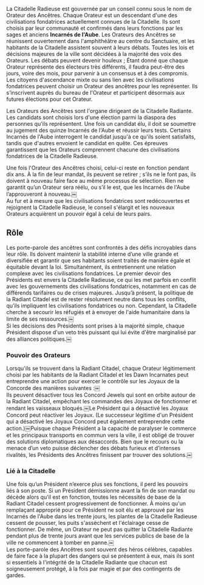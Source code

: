 La Citadelle Radieuse est gouvernée par un conseil connu sous le nom de Orateur des Ancêtres. Chaque Orateur est un descendant d'une des civilisations fondatrices actuellement connues de la Citadelle. Ils sont choisis par leur communauté et confirmés dans leurs fonctions par les sages et anciens **Incarnés de l'Aube**. Les Orateurs des Ancêtres se réunissent ouvertement dans l'amphithéâtre au centre du Sanctuaire, et les habitants de la Citadelle assistent souvent à leurs débats. Toutes les lois et décisions majeures de la ville sont décidées à la majorité des voix des Orateurs. Les débats peuvent devenir houleux ; Étant donné que chaque Orateur représente des électeurs très différents, il faudra peut-être des jours, voire des mois, pour parvenir à un consensus et à des compromis. Les citoyens d'ascendance mixte ou sans lien avec les civilisations fondatrices peuvent choisir un Orateur des ancêtres pour les représenter. Ils s’inscrivent auprès du bureau de l'Orateur et participent désormais aux futures élections pour cet Orateur.
 
Les Orateurs des Ancêtres sont l'organe dirigeant de la Citadelle Radiante. Les candidats sont choisis lors d'une élection parmi la diaspora des personnes qu'ils représentent. Une fois un candidat élu, il doit se soumettre au jugement des quinze Incarnés de l'Aube et réussir leurs tests. Certains Incarnés de l'Aube interrogent le candidat jusqu'à ce qu'ils soient satisfaits, tandis que d'autres envoient le candidat en quête. Ces épreuves garantissent que les Orateurs comprennent chacune des civilisations fondatrices de la Citadelle Radieuse.
 
Une fois l'Orateur des Ancêtres choisi, celui-ci reste en fonction pendant dix ans. À la fin de leur mandat, ils peuvent se retirer ; s’ils ne le font pas, ils doivent à nouveau faire face au même processus de sélection. Rien ne garantit qu’un Orateur sera réélu, ou s’il le est, que les Incarnés de l'Aube l’approuveront à nouveau.￼  
Au fur et à mesure que les civilisations fondatrices sont redécouvertes et rejoignent la Citadelle Radieuse, le conseil s'élargit et les nouveaux Orateurs acquièrent un pouvoir égal à celui de leurs pairs.
 
## Rôle

Les porte-parole des ancêtres sont confrontés à des défis incroyables dans leur rôle. Ils doivent maintenir la stabilité interne d’une ville grande et diversifiée et garantir que ses habitants soient traités de manière égale et équitable devant la loi. Simultanément, ils entretiennent une relation complexe avec les civilisations fondatrices. Le premier devoir des Présidents est envers la Citadelle Radieuse, ce qui les met parfois en conflit avec les gouvernements des civilisations fondatrices, notamment en cas de différends tarifaires ou de crises majeures. Jusqu’à présent, la politique de la Radiant Citadel est de rester résolument neutre dans tous les conflits, qu’ils impliquent les civilisations fondatrices ou non. Cependant, la Citadelle cherche à secourir les réfugiés et à envoyer de l'aide humanitaire dans la limite de ses ressources.￼  
Si les décisions des Présidents sont prises à la majorité simple, chaque Président dispose d'un veto très puissant qui lui évite d'être marginalisé par des alliances politiques.￼

### Pouvoir des Orateurs

Lorsqu'ils se trouvent dans la Radiant Citadel, chaque Orateur légitimement choisi par les habitants de la Radiant Citadel et les Dawn Incarnates peut entreprendre une action pour exercer le contrôle sur les Joyaux de la Concorde des manières suivantes :￼  
Ils peuvent désactiver tous les Concord Jewels qui sont en orbite autour de la Radiant Citadel, empêchant les commandes des Joyaux de fonctionner et rendant les vaisseaux bloqués.￼Le Président qui a désactivé les Joyaux Concord peut réactiver les Joyaux. (Le successeur légitime d'un Président qui a désactivé les Joyaux Concord peut également entreprendre cette action.)￼Puisque chaque Président a la capacité de paralyser le commerce et les principaux transports en commun vers la ville, il est obligé de trouver des solutions diplomatiques aux désaccords. Bien que le recours ou la menace d’un veto puisse déclencher des débats furieux et d’intenses rivalités, les Présidents des Ancêtres finissent par trouver des solutions.￼

### Lié à la Citadelle

Une fois qu’un Président n’exerce plus ses fonctions, il perd les pouvoirs liés à son poste. Si un Président démissionne avant la fin de son mandat ou décède alors qu'il est en fonction, toutes les nécessités de base de la Radiant Citadel cessent progressivement de fonctionner. À moins qu'un remplaçant approprié pour ce Président ne soit élu et approuvé par les Incarnés de l'Aube dans les trente jours, les plantes de la Citadelle Radieuse cessent de pousser, les puits s'assèchent et l'éclairage cesse de fonctionner. De même, un Orateur ne peut pas quitter la Citadelle Radiante pendant plus de trente jours avant que les services publics de base de la ville ne commencent à tomber en panne.￼  
Les porte-parole des Ancêtres sont souvent des héros célèbres, capables de faire face à la plupart des dangers qui se présentent à eux, mais ils sont si essentiels à l'intégrité de la Citadelle Radiante que chacun est soigneusement protégé, à la fois par magie et par des contingents de gardes.